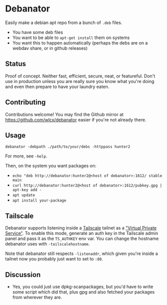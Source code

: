 # Debanator

Easily make a debian apt repo from a bunch of `.deb` files.

- You have some deb files
- You want to be able to `apt-get install` them on systems
- You want this to happen automatically (perhaps the debs are on a webdav share, or in
  github releases)

## Status

Proof of concept. Neither fast, efficient, secure, neat, or featureful. Don't use in
production unless you are really sure you know what you're doing and even then prepare
to have your laundry eaten.

## Contributing
Contributions welcome! You may find the Github mirror at https://github.com/wlcx/debanator easier if you're not already there.


## Usage

`debanator -debpath ./path/to/your/debs -httppass hunter2`

For more, see `-help`.

Then, on the system you want packages on:

- `echo "deb http://debanator:hunter2@<host of debanator>:1612/ stable main`
- `curl http://debanator:hunter2@<host of debanator>:1612/pubkey.gpg | apt-key add -`
- `apt update`
- `apt install your-package`


## Tailscale

Debanator supports listening inside a [Tailscale] tailnet as a ["Virtual Private
Service"][vps]. To enable this mode, generate an auth key in the Tailscale admin panel
and pass it as the `TS_AUTHKEY` env var. You can change the hostname debanator uses with
`-tailscalehostname`.

Note that debanator still respects `-listenaddr`, which given you're inside a tailnet
now you probably just want to set to `:80`.

## Discussion

- Yes, you could just use dpkg-scanpackages, but you'd have to write some script which
did that, plus gpg and also fetched your packages from wherever they are.

[tailscale]: https://tailscale.com
[vps]: https://tailscale.com/blog/tsnet-virtual-private-services/
